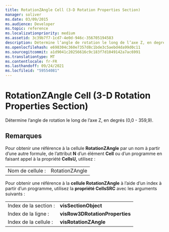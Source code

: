 ```yaml
---
title: RotationZAngle Cell (3-D Rotation Properties Section)
manager: soliver
ms.date: 03/09/2015
ms.audience: Developer
ms.topic: reference
ms.localizationpriority: medium
ms.assetid: 3c39b7f7-1cd7-4e0d-946c-356705194583
description: Détermine l’angle de rotation le long de l’axe Z, en degrés (0,0 - 359,9).
ms.openlocfilehash: e698304c360e7357d8c1bde3c5aebd4da99d0c11
ms.sourcegitcommit: a1d9041c20256616c9c183f7d1049142a7ac6991
ms.translationtype: MT
ms.contentlocale: fr-FR
ms.lasthandoff: 09/24/2021
ms.locfileid: "59554081"
---
```

# <a name="rotationzangle-cell-3-d-rotation-properties-section"></a>RotationZAngle Cell (3-D Rotation Properties Section)

Détermine l’angle de rotation le long de l’axe Z, en degrés (0,0 - 359,9).
  
## <a name="remarks"></a>Remarques

Pour obtenir une référence à la cellule **RotationZAngle** par un nom à partir d’une autre formule, de l’attribut **N** d’un élément **Cell** ou d’un programme en faisant appel à la propriété **CellsU,** utilisez : 
  
|||
|:-----|:-----|
|Nom de cellule :  <br/> |RotationZAngle  <br/> |
   
Pour obtenir une référence à la **cellule RotationZAngle** à l’aide d’un index à partir d’un programme, utilisez la **propriété CellsSRC** avec les arguments suivants : 
  
|||
|:-----|:-----|
|Index de la section :  <br/> |**visSectionObject** <br/> |
|Index de la ligne :  <br/> |**visRow3DRotationProperties** <br/> |
|Index de la cellule :  <br/> |**visRotationZAngle** <br/> |
   

